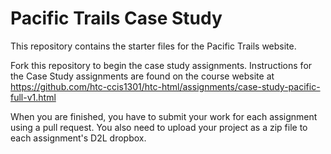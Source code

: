 # Pacific Trails Case Study
This repository contains the starter files for the Pacific Trails website.  

Fork this repository to begin the case study assignments. Instructions for the Case Study assignments are found on the course website at https://github.com/htc-ccis1301/htc-html/assignments/case-study-pacific-full-v1.html

When you are finished, you have to submit your work for each assignment using a pull request.  You also need to upload 
your project as a zip file to each assignment's D2L dropbox.
